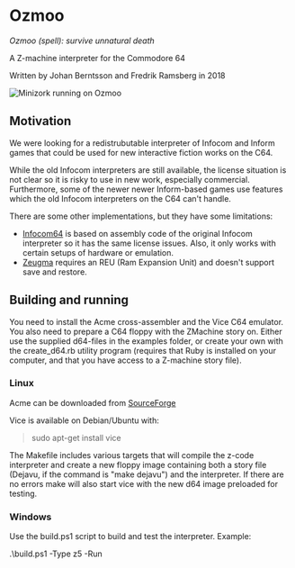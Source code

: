 # Ozmoo

*Ozmoo (spell): survive unnatural death*

A Z-machine interpreter for the Commodore 64 

Written by Johan Berntsson and Fredrik Ramsberg in 2018

![Minizork running on Ozmoo](https://github.com/johanberntsson/ozmoo/blob/master/screenshots/minizork.png)


## Motivation

We were looking for a redistrubutable interpreter of Infocom and Inform games that could be used for new interactive fiction works on the C64.

While the old Infocom interpreters are still available, the license situation is not clear so it is risky to use in new work, especially commercial. Furthermore, some of the newer newer Inform-based games use features which the old Infocom interpreters on the C64 can't handle.

There are some other implementations, but they have some limitations:
* [Infocom64](https://github.com/christopherkobayashi/infocom64) is based on assembly code of the original Infocom interpreter so it has the same license issues. Also, it only works with certain setups of hardware or emulation.
* [Zeugma](https://www.linusakesson.net/software/zeugma/index.php) requires an REU (Ram Expansion Unit) and doesn't support save and restore.

## Building and running

You need to install the Acme cross-assembler and the Vice C64 emulator. You also need to prepare a C64 floppy with the ZMachine story on. Either use the supplied d64-files in the examples folder, or create your own with the create_d64.rb utility program (requires that Ruby is installed on your computer, and that you have access to a Z-machine story file).

### Linux

Acme can be downloaded from [SourceForge](https://sourceforge.net/projects/acme-crossass/)

Vice is available on Debian/Ubuntu with:
> sudo apt-get install vice

The Makefile includes various targets that will compile the
z-code interpreter and create a new floppy image containing both
a story file (Dejavu, if the command is "make dejavu") and the
interpreter. If there are no errors make will also start vice
with the new d64 image preloaded for testing.

### Windows

Use the build.ps1 script to build and test the interpreter. Example:

.\build.ps1 -Type z5 -Run
